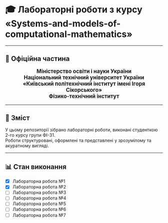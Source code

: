 # 🎓 Лабораторні роботи з курсу **«Systems-and-models-of-computational-mathematics»**

---

## 🏫 Офіційна частина
<p align="center" style="font-size: 1.2em; font-weight: bold;">
Міністерство освіти і науки України <br>
Національний технічний університет України <br>
«Київський політехнічний інститут імені Ігоря Сікорського» <br>
Фізико-технічний інститут
</p>

---

## 📂 Зміст
У цьому репозиторії зібрано лабораторні роботи, виконані студенткою 2-го курсу групи ФІ-31.  
Роботи структуровані, оформлені та представлені у зрозумілому та акуратному вигляді.  

---

## 📊 Стан виконання  
- [x] Лабораторна робота №1  
- [x] Лабораторна робота №2  
- [ ] Лабораторна робота №3  
- [ ] Лабораторна робота №4
- [ ] Лабораторна робота №5
- [ ] Лабораторна робота №6
- [ ] Лабораторна робота №7  
